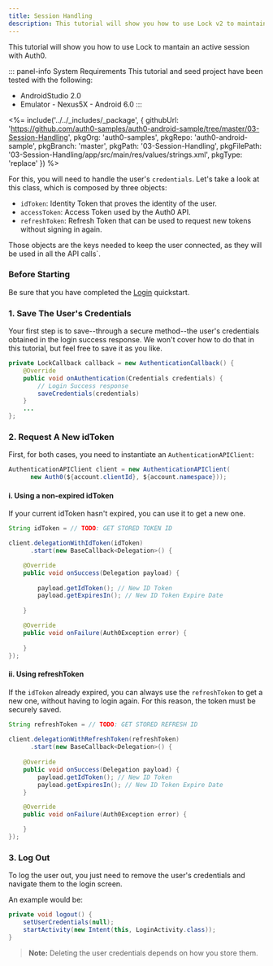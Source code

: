 ```yaml
---
title: Session Handling
description: This tutorial will show you how to use Lock v2 to maintain a session’s connectivity.
---
```


This tutorial will show you how to use Lock to mantain an active session with Auth0.

::: panel-info System Requirements
This tutorial and seed project have been tested with the following:

* AndroidStudio 2.0
* Emulator - Nexus5X - Android 6.0 
:::

 <%= include('../../_includes/_package', {
  githubUrl: 'https://github.com/auth0-samples/auth0-android-sample/tree/master/03-Session-Handling',
  pkgOrg: 'auth0-samples',
  pkgRepo: 'auth0-android-sample',
  pkgBranch: 'master',
  pkgPath: '03-Session-Handling',
  pkgFilePath: '03-Session-Handling/app/src/main/res/values/strings.xml',
  pkgType: 'replace'
}) %>


For this, you will need to handle the user's `credentials`. Let's take a look at this class, which is composed by three objects:

* ``idToken``: Identity Token that proves the identity of the user.
* ``accessToken``: Access Token used by the Auth0 API.
* ``refreshToken``: Refresh Token that can be used to request new tokens without signing in again.

Those objects are the keys needed to keep the user connected, as they will be used in all the API calls`.

### Before Starting

Be sure that you have completed the [Login](01-login.md) quickstart.

### 1. Save The User's Credentials

Your first step is to save--through a secure method--the user's credentials obtained in the login success response. We won't cover how to do that in this tutorial, but feel free to save it as you like.

```java
private LockCallback callback = new AuthenticationCallback() {
	@Override
	public void onAuthentication(Credentials credentials) {
		// Login Success response
		saveCredentials(credentials)
	}
	...
};
```

 
### 2. Request A New idToken

First, for both cases, you need to instantiate an `AuthenticationAPIClient`:

```java
AuthenticationAPIClient client = new AuthenticationAPIClient(
      new Auth0(${account.clientId}, ${account.namespace}));
```

#### i. Using a non-expired idToken

If your current idToken hasn't expired, you can use it to get a new one.

```java
String idToken = // TODO: GET STORED TOKEN ID

client.delegationWithIdToken(idToken)
      .start(new BaseCallback<Delegation>() {

	@Override
	public void onSuccess(Delegation payload) {
            
		payload.getIdToken(); // New ID Token
		payload.getExpiresIn(); // New ID Token Expire Date
            
	}

	@Override
	public void onFailure(Auth0Exception error) {
		
	}
});
```         

#### ii. Using refreshToken

If the `idToken` already expired, you can always use the `refreshToken` to get a new one, without having to login again. For this reason, the token must be securely saved.

```java
String refreshToken = // TODO: GET STORED REFRESH ID
        
client.delegationWithRefreshToken(refreshToken)
      .start(new BaseCallback<Delegation>() {
      
	@Override
	public void onSuccess(Delegation payload) {
		payload.getIdToken(); // New ID Token
		payload.getExpiresIn(); // New ID Token Expire Date
	}

	@Override
	public void onFailure(Auth0Exception error) {

	}
});
```                

        
### 3. Log Out

To log the user out, you just need to remove the user's credentials and navigate them to the login screen.

An example would be:

```java
private void logout() {
	setUserCredentials(null); 
	startActivity(new Intent(this, LoginActivity.class));
}
```

> **Note:** Deleting the user credentials depends on how you store them.

